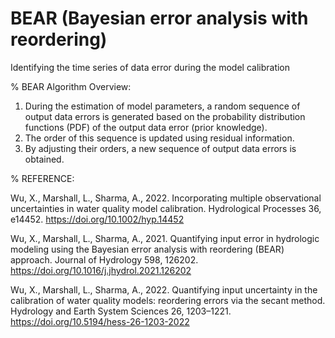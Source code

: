 # BEAR (Bayesian error analysis with reordering)
Identifying the time series of data error during the model calibration

% BEAR Algorithm Overview: 
1) During the estimation of model parameters, a random sequence of output data errors is generated based on the probability distribution functions (PDF) of the output data error (prior knowledge). 
2) The order of this sequence is updated using residual information. 
3) By adjusting their orders, a new sequence of output data errors is obtained.

% REFERENCE:

Wu, X., Marshall, L., Sharma, A., 2022. Incorporating multiple observational uncertainties in water quality model calibration. Hydrological Processes 36, e14452. https://doi.org/10.1002/hyp.14452

Wu, X., Marshall, L., Sharma, A., 2021. Quantifying input error in hydrologic modeling using the Bayesian error analysis with reordering (BEAR) approach. Journal of Hydrology 598, 126202. https://doi.org/10.1016/j.jhydrol.2021.126202

Wu, X., Marshall, L., Sharma, A., 2022. Quantifying input uncertainty in the calibration of water quality models: reordering errors via the secant method. Hydrology and Earth System Sciences 26, 1203–1221. https://doi.org/10.5194/hess-26-1203-2022
